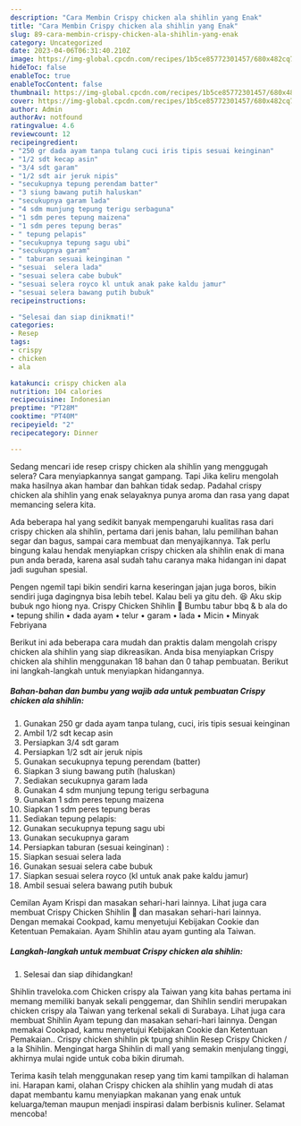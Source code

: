 ```yaml
---
description: "Cara Membin Crispy chicken ala shihlin yang Enak"
title: "Cara Membin Crispy chicken ala shihlin yang Enak"
slug: 89-cara-membin-crispy-chicken-ala-shihlin-yang-enak
category: Uncategorized
date: 2023-04-06T06:31:40.210Z
image: https://img-global.cpcdn.com/recipes/1b5ce85772301457/680x482cq70/crispy-chicken-ala-shihlin-foto-resep-utama.jpg
hideToc: false
enableToc: true
enableTocContent: false
thumbnail: https://img-global.cpcdn.com/recipes/1b5ce85772301457/680x482cq70/crispy-chicken-ala-shihlin-foto-resep-utama.jpg
cover: https://img-global.cpcdn.com/recipes/1b5ce85772301457/680x482cq70/crispy-chicken-ala-shihlin-foto-resep-utama.jpg
author: Admin
authorAv: notfound
ratingvalue: 4.6
reviewcount: 12
recipeingredient:
- "250 gr dada ayam tanpa tulang cuci iris tipis sesuai keinginan"
- "1/2 sdt kecap asin"
- "3/4 sdt garam"
- "1/2 sdt air jeruk nipis"
- "secukupnya tepung perendam batter"
- "3 siung bawang putih haluskan"
- "secukupnya garam lada"
- "4 sdm munjung tepung terigu serbaguna"
- "1 sdm peres tepung maizena"
- "1 sdm peres tepung beras"
- " tepung pelapis"
- "secukupnya tepung sagu ubi"
- "secukupnya garam"
- " taburan sesuai keinginan "
- "sesuai  selera lada"
- "sesuai selera cabe bubuk"
- "sesuai selera royco kl untuk anak pake kaldu jamur"
- "sesuai selera bawang putih bubuk"
recipeinstructions:

- "Selesai dan siap dinikmati!"
categories:
- Resep
tags:
- crispy
- chicken
- ala

katakunci: crispy chicken ala 
nutrition: 104 calories
recipecuisine: Indonesian
preptime: "PT28M"
cooktime: "PT40M"
recipeyield: "2"
recipecategory: Dinner

---
```



Sedang mencari ide resep crispy chicken ala shihlin yang menggugah selera? Cara menyiapkannya sangat gampang. Tapi Jika keliru mengolah maka hasilnya akan hambar dan bahkan tidak sedap. Padahal crispy chicken ala shihlin yang enak selayaknya punya aroma dan rasa yang dapat memancing selera kita.


Ada beberapa hal yang sedikit banyak mempengaruhi kualitas rasa dari crispy chicken ala shihlin, pertama dari jenis bahan, lalu pemilihan bahan segar dan bagus, sampai cara membuat dan menyajikannya. Tak perlu bingung kalau hendak menyiapkan crispy chicken ala shihlin enak di mana pun anda berada, karena asal sudah tahu caranya maka hidangan ini dapat jadi suguhan spesial.

Pengen ngemil tapi bikin sendiri karna keseringan jajan juga boros, bikin sendiri juga dagingnya bisa lebih tebel. Kalau beli ya gitu deh. 😆 Aku skip bubuk ngo hiong nya. Crispy Chicken Shihlin 🍗 Bumbu tabur bbq &amp; b ala do • tepung shilin • dada ayam • telur • garam • lada • Micin • Minyak Febriyana


Berikut ini ada beberapa cara mudah dan praktis dalam mengolah crispy chicken ala shihlin yang siap dikreasikan. Anda bisa menyiapkan Crispy chicken ala shihlin menggunakan 18 bahan dan 0 tahap pembuatan. Berikut ini langkah-langkah untuk menyiapkan hidangannya.

<!--inarticleads1-->

##### Bahan-bahan dan bumbu yang wajib ada untuk pembuatan Crispy chicken ala shihlin:

1. Gunakan 250 gr dada ayam tanpa tulang, cuci, iris tipis sesuai keinginan
1. Ambil 1/2 sdt kecap asin
1. Persiapkan 3/4 sdt garam
1. Persiapkan 1/2 sdt air jeruk nipis
1. Gunakan secukupnya tepung perendam (batter)
1. Siapkan 3 siung bawang putih (haluskan)
1. Sediakan secukupnya garam lada
1. Gunakan 4 sdm munjung tepung terigu serbaguna
1. Gunakan 1 sdm peres tepung maizena
1. Siapkan 1 sdm peres tepung beras
1. Sediakan  tepung pelapis:
1. Gunakan secukupnya tepung sagu ubi
1. Gunakan secukupnya garam
1. Persiapkan  taburan (sesuai keinginan) :
1. Siapkan sesuai  selera lada
1. Gunakan sesuai selera cabe bubuk
1. Siapkan sesuai selera royco (kl untuk anak pake kaldu jamur)
1. Ambil sesuai selera bawang putih bubuk


Cemilan Ayam Krispi dan masakan sehari-hari lainnya. Lihat juga cara membuat Crispy Chicken Shihlin 🍗 dan masakan sehari-hari lainnya. Dengan memakai Cookpad, kamu menyetujui Kebijakan Cookie dan Ketentuan Pemakaian. Ayam Shihlin atau ayam gunting ala Taiwan. 

<!--inarticleads2-->

##### Langkah-langkah untuk membuat Crispy chicken ala shihlin:


1. Selesai dan siap dihidangkan!

Shihlin traveloka.com Chicken crispy ala Taiwan yang kita bahas pertama ini memang memiliki banyak sekali penggemar, dan Shihlin sendiri merupakan chicken crispy ala Taiwan yang terkenal sekali di Surabaya. Lihat juga cara membuat Shihlin Ayam tepung dan masakan sehari-hari lainnya. Dengan memakai Cookpad, kamu menyetujui Kebijakan Cookie dan Ketentuan Pemakaian.. Crispy chicken shihlin pk tpung shihlin Resep Crispy Chicken / a la Shihlin. Mengingat harga Shihlin di mall yang semakin menjulang tinggi, akhirnya mulai ngide untuk coba bikin dirumah. 

Terima kasih telah menggunakan resep yang tim kami tampilkan di halaman ini. Harapan kami, olahan Crispy chicken ala shihlin yang mudah di atas dapat membantu kamu menyiapkan makanan yang enak untuk keluarga/teman maupun menjadi inspirasi dalam berbisnis kuliner. Selamat mencoba!
